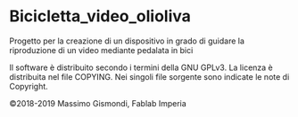 # Bicicletta_video_olioliva
Progetto per la creazione di un dispositivo in grado di guidare la riproduzione di un video mediante pedalata in bici

Il software è distribuito secondo i termini della GNU GPLv3. La licenza è distribuita nel file COPYING. Nei singoli file sorgente sono indicate le note di Copyright.

©2018-2019 Massimo Gismondi, Fablab Imperia
